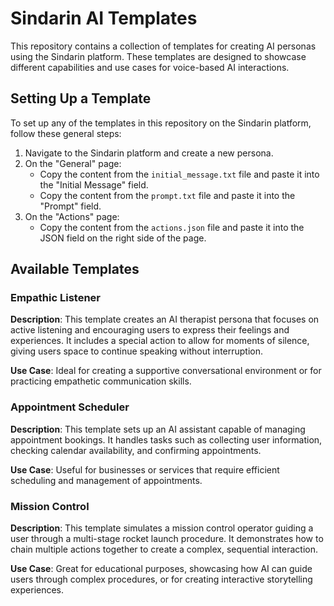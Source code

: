 # Sindarin AI Templates

This repository contains a collection of templates for creating AI personas using the Sindarin platform. These templates are designed to showcase different capabilities and use cases for voice-based AI interactions.

## Setting Up a Template

To set up any of the templates in this repository on the Sindarin platform, follow these general steps:

1. Navigate to the Sindarin platform and create a new persona.
2. On the "General" page:
   - Copy the content from the `initial_message.txt` file and paste it into the "Initial Message" field.
   - Copy the content from the `prompt.txt` file and paste it into the "Prompt" field.
3. On the "Actions" page:
   - Copy the content from the `actions.json` file and paste it into the JSON field on the right side of the page.

## Available Templates

### Empathic Listener

**Description**: This template creates an AI therapist persona that focuses on active listening and encouraging users to express their feelings and experiences. It includes a special action to allow for moments of silence, giving users space to continue speaking without interruption.

**Use Case**: Ideal for creating a supportive conversational environment or for practicing empathetic communication skills.

### Appointment Scheduler

**Description**: This template sets up an AI assistant capable of managing appointment bookings. It handles tasks such as collecting user information, checking calendar availability, and confirming appointments.

**Use Case**: Useful for businesses or services that require efficient scheduling and management of appointments.

### Mission Control

**Description**: This template simulates a mission control operator guiding a user through a multi-stage rocket launch procedure. It demonstrates how to chain multiple actions together to create a complex, sequential interaction.

**Use Case**: Great for educational purposes, showcasing how AI can guide users through complex procedures, or for creating interactive storytelling experiences.